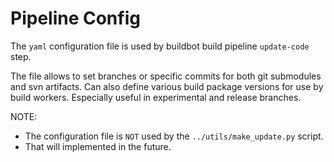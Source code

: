 Pipeline Config
===============

The `yaml` configuration file is used by buildbot build pipeline `update-code` step.

The file allows to set branches or specific commits for both git submodules and svn artifacts. Can also define various build package versions for use by build workers. Especially useful in experimental and release branches. 

NOTE:
* The configuration file is ```NOT``` used by the `../utils/make_update.py` script.
* That will implemented in the future.
